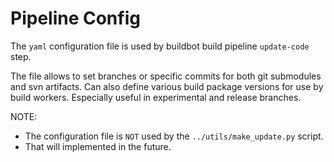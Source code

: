 Pipeline Config
===============

The `yaml` configuration file is used by buildbot build pipeline `update-code` step.

The file allows to set branches or specific commits for both git submodules and svn artifacts. Can also define various build package versions for use by build workers. Especially useful in experimental and release branches. 

NOTE:
* The configuration file is ```NOT``` used by the `../utils/make_update.py` script.
* That will implemented in the future.
